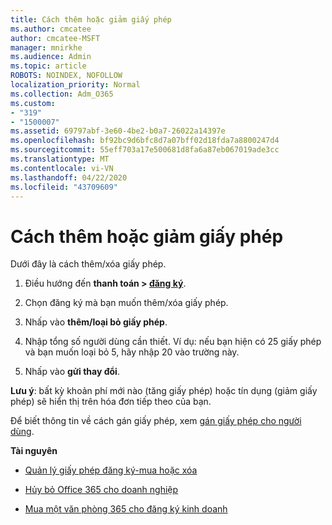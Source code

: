 ```yaml
---
title: Cách thêm hoặc giảm giấy phép
ms.author: cmcatee
author: cmcatee-MSFT
manager: mnirkhe
ms.audience: Admin
ms.topic: article
ROBOTS: NOINDEX, NOFOLLOW
localization_priority: Normal
ms.collection: Adm_O365
ms.custom:
- "319"
- "1500007"
ms.assetid: 69797abf-3e60-4be2-b0a7-26022a14397e
ms.openlocfilehash: bf92bc9d6bfc8d7a07bff02d18fda7a8800247d4
ms.sourcegitcommit: 55eff703a17e500681d8fa6a87eb067019ade3cc
ms.translationtype: MT
ms.contentlocale: vi-VN
ms.lasthandoff: 04/22/2020
ms.locfileid: "43709609"
---
```

# <a name="how-to-add-or-reduce-licenses"></a>Cách thêm hoặc giảm giấy phép

Dưới đây là cách thêm/xóa giấy phép.
  
1. Điều hướng đến **thanh toán > [đăng ký](https://portal.office.com/adminportal/home#/subscriptions)**.

2. Chọn đăng ký mà bạn muốn thêm/xóa giấy phép.

3. Nhấp vào **thêm/loại bỏ giấy phép**.

4. Nhập tổng số người dùng cần thiết. Ví dụ: nếu bạn hiện có 25 giấy phép và bạn muốn loại bỏ 5, hãy nhập 20 vào trường này.

5. Nhấp vào **gửi thay đổi**.

**Lưu ý**: bất kỳ khoản phí mới nào (tăng giấy phép) hoặc tín dụng (giảm giấy phép) sẽ hiển thị trên hóa đơn tiếp theo của bạn.

Để biết thông tin về cách gán giấy phép, xem [gán giấy phép cho người dùng](https://docs.microsoft.com/microsoft-365/admin/manage/assign-licenses-to-users).

 **Tài nguyên**
  
- [Quản lý giấy phép đăng ký-mua hoặc xóa](https://docs.microsoft.com/microsoft-365/commerce/licenses/buy-licenses)

- [Hủy bỏ Office 365 cho doanh nghiệp](https://support.office.com/article/Cancel-Office-365-for-business-b1bc0bef-4608-4601-813a-cdd9f746709a)

- [Mua một văn phòng 365 cho đăng ký kinh doanh](https://support.office.com/article/Buy-another-Office-365-for-business-subscription-fab3b86c-3359-4042-8692-5d4dc7550b7c)
